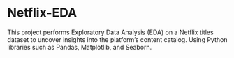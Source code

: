 # Netflix-EDA
This project performs Exploratory Data Analysis (EDA) on a Netflix titles dataset to uncover insights into the platform’s content catalog. Using Python libraries such as Pandas, Matplotlib, and Seaborn.
